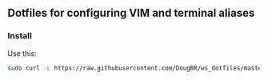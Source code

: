 ## Dotfiles for configuring VIM and terminal aliases

### Install

Use this:

```sh
sudo curl -L https://raw.githubusercontent.com/DougBR/ws_dotfiles/master/install.sh -o ~/install_ws_dotfiles && sudo chmod +x ~/install_ws_dotfiles && ~/install_ws_dotfiles -i
```

